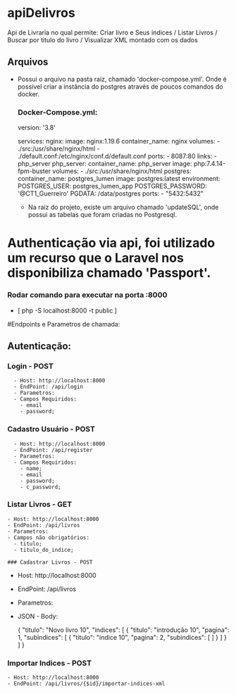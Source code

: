 # apiDelivros
Api  de Livraria no qual permite: Criar livro e Seus indices / Listar Livros / Buscar por titulo  do livro /  Visualizar XML montado com os dados

## Arquivos 

- Possui o arquivo na pasta raiz, chamado 'docker-compose.yml'. Onde é possível criar a instância do postgres através de poucos comandos do docker.
  ### Docker-Compose.yml:
    version: '3.8'

    services:
        nginx:
            image: nginx:1.19.6
            container_name: nginx
            volumes:
                - ./src:/usr/share/nginx/html
                - ./default.conf:/etc/nginx/conf.d/default.conf
            ports:
                - 8087:80
            links:
                - php_server
        php_server:
            container_name: php_server
            image: php:7.4.14-fpm-buster
            volumes:
                - ./src:/usr/share/nginx/html
        postgres:
            container_name: postgres_lumen
            image: postgres:latest
            environment:
                POSTGRES_USER: postgres_lumen_app
                POSTGRES_PASSWORD: '@CT1_Guerreiro'
                PGDATA: /data/postgres
            ports:
                - "5432:5432"
                
 
  - Na raiz do projeto, existe um arquivo chamado 'updateSQL', onde possui as tabelas que foram criadas no Postgresql.

# Authenticação via api, foi utilizado um recurso que o Laravel nos disponibiliza chamado 'Passport'.
### Rodar comando para executar na porta :8000

- [  php -S localhost:8000 -t public  ]

#Endpoints e Parametros de chamada:
 ## Autenticação:
  ### Login - POST
      - Host: http://localhost:8000
      - EndPoint: /api/login
      - Parametros:
      - Campos Requiridos: 
        - email
        - password;
      
   ### Cadastro Usuário - POST
      - Host: http://localhost:8000
      - EndPoint: /api/register
      - Parametros:
      - Campos Requiridos: 
        - name;
        - email
        - password;
        - c_password;
        
   ### Listar Livros - GET
    - Host: http://localhost:8000
    - EndPoint: /api/livros
    - Parametros:
    - Campos não obrigatórios: 
      - titulo;
      - titulo_do_indice;
      
    ### Cadastrar Livros - POST
  - Host: http://localhost:8000
  - EndPoint: /api/livros
  - Parametros:
  - JSON - Body:
  
    {
      "titulo": "Novo livro 10",
        "indices": [
            {
                "titulo": "introdução 10",
                "pagina": 1,
                "subindices": [
                    {
                        "titulo": "indice 10",
                        "pagina": 2,
                        "subindices": [
                        ]
                    }
                ]
            }
        ]
    }
  
  ### Importar Indices - POST
    - Host: http://localhost:8000
    - EndPoint: /api/livros/{$id}/importar-indices-xml
